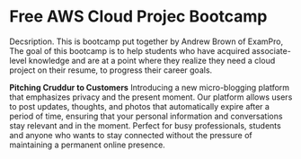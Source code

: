 # Free AWS Cloud Projec Bootcamp

Decsription. This is bootcamp put together by Andrew Brown of ExamPro, The goal of this bootcamp is to help students who have acquired associate-level knowledge and are at a point where they realize they need a cloud project on their resume, to progress their career goals.

**Pitching Cruddur to Customers**
Introducing a new micro-blogging platform that emphasizes privacy and the present moment. 
Our platform allows users to post updates, thoughts, and photos that automatically expire after a period of time, ensuring that your personal information and conversations stay relevant and in the moment. 
Perfect for busy professionals, students and anyone who wants to stay connected without the pressure of maintaining a permanent online presence. 
